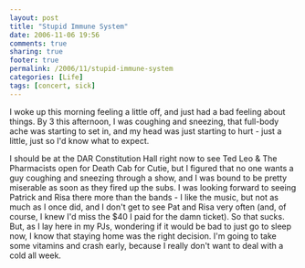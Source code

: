 ```yaml
---
layout: post
title: "Stupid Immune System"
date: 2006-11-06 19:56
comments: true
sharing: true
footer: true
permalink: /2006/11/stupid-immune-system
categories: [Life]
tags: [concert, sick]
---
```

I woke up this morning feeling a little off, and just had a bad feeling about things.  By 3 this afternoon, I was coughing and sneezing, that full-body ache was starting to set in, and my head was just starting to hurt - just a little, just so I'd know what to expect.

I should be at the DAR Constitution Hall right now to see Ted Leo & The Pharmacists open for Death Cab for Cutie, but I figured that no one wants a guy coughing and sneezing through a show, and I was bound to be pretty miserable as soon as they fired up the subs.  I was looking forward to seeing Patrick and Risa there more than the bands - I like the music, but not as much as I once did, and I don't get to see Pat and Risa very often (and, of course, I knew I'd miss the $40 I paid for the damn ticket).  So that sucks.  But, as I lay here in my PJs, wondering if it would be bad to just go to sleep now, I know that staying home was the right decision.  I'm going to take some vitamins and crash early, because I really don't want to deal with a cold all week.
